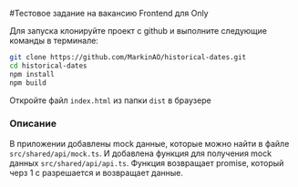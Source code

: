 #Тестовое задание на вакансию Frontend для Only

Для запуска клонируйте проект с github и выполните следующие команды в терминале:
```bash
git clone https://github.com/MarkinAO/historical-dates.git
cd historical-dates
npm install
npm build
```
Откройте файл ```index.html``` из папки ```dist``` в браузере

### Описание
В приложении добавлены mock данные, которые можно найти в файле ```src/shared/api/mock.ts```. И добавлена функция для получения mock данных ```src/shared/api/api.ts```. Функция возвращает promise, который черз 1 с разрешается и возвращает данные.